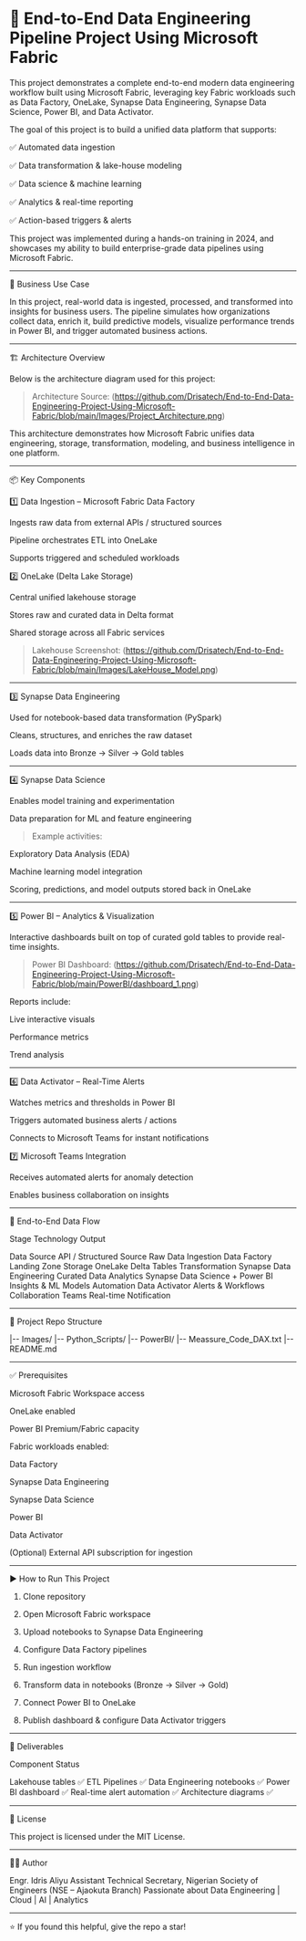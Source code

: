 # 🚀 End-to-End Data Engineering Pipeline Project Using Microsoft Fabric

This project demonstrates a complete end-to-end modern data engineering workflow built using Microsoft Fabric, leveraging key Fabric workloads such as Data Factory, OneLake, Synapse Data Engineering, Synapse Data Science, Power BI, and Data Activator.

The goal of this project is to build a unified data platform that supports:

✅ Automated data ingestion

✅ Data transformation & lake-house modeling

✅ Data science & machine learning

✅ Analytics & real-time reporting

✅ Action-based triggers & alerts


This project was implemented during a hands-on training in 2024, and showcases my ability to build enterprise-grade data pipelines using Microsoft Fabric.


---

🧠 Business Use Case

In this project, real-world data is ingested, processed, and transformed into insights for business users. The pipeline simulates how organizations collect data, enrich it, build predictive models, visualize performance trends in Power BI, and trigger automated business actions.


---

🏗️ Architecture Overview

Below is the architecture diagram used for this project:

> Architecture Source: (https://github.com/Drisatech/End-to-End-Data-Engineering-Project-Using-Microsoft-Fabric/blob/main/Images/Project_Architecture.png)





This architecture demonstrates how Microsoft Fabric unifies data engineering, storage, transformation, modeling, and business intelligence in one platform.


---

📦 Key Components

1️⃣ Data Ingestion – Microsoft Fabric Data Factory

Ingests raw data from external APIs / structured sources

Pipeline orchestrates ETL into OneLake

Supports triggered and scheduled workloads


2️⃣ OneLake (Delta Lake Storage)

Central unified lakehouse storage

Stores raw and curated data in Delta format

Shared storage across all Fabric services


> Lakehouse Screenshot: (https://github.com/Drisatech/End-to-End-Data-Engineering-Project-Using-Microsoft-Fabric/blob/main/Images/LakeHouse_Model.png)





---

3️⃣ Synapse Data Engineering

Used for notebook-based data transformation (PySpark)

Cleans, structures, and enriches the raw dataset

Loads data into Bronze → Silver → Gold tables



---

4️⃣ Synapse Data Science

Enables model training and experimentation

Data preparation for ML and feature engineering


> Example activities:



Exploratory Data Analysis (EDA)

Machine learning model integration

Scoring, predictions, and model outputs stored back in OneLake



---

5️⃣ Power BI – Analytics & Visualization

Interactive dashboards built on top of curated gold tables to provide real-time insights.

> Power BI Dashboard: (https://github.com/Drisatech/End-to-End-Data-Engineering-Project-Using-Microsoft-Fabric/blob/main/PowerBI/dashboard_1.png)




Reports include:

Live interactive visuals

Performance metrics

Trend analysis



---

6️⃣ Data Activator – Real-Time Alerts

Watches metrics and thresholds in Power BI

Triggers automated business alerts / actions

Connects to Microsoft Teams for instant notifications


7️⃣ Microsoft Teams Integration

Receives automated alerts for anomaly detection

Enables business collaboration on insights



---

🔁 End-to-End Data Flow

Stage	Technology	Output

Data Source	API / Structured Source	Raw Data
Ingestion	Data Factory	Landing Zone
Storage	OneLake	Delta Tables
Transformation	Synapse Data Engineering	Curated Data
Analytics	Synapse Data Science + Power BI	Insights & ML Models
Automation	Data Activator	Alerts & Workflows
Collaboration	Teams	Real-time Notification



---

📂 Project Repo Structure

|-- Images/
|-- Python_Scripts/
|-- PowerBI/
|-- Meassure_Code_DAX.txt
|-- README.md


---

✅ Prerequisites

Microsoft Fabric Workspace access

OneLake enabled

Power BI Premium/Fabric capacity

Fabric workloads enabled:

Data Factory

Synapse Data Engineering

Synapse Data Science

Power BI

Data Activator


(Optional) External API subscription for ingestion



---

▶️ How to Run This Project

1. Clone repository


2. Open Microsoft Fabric workspace


3. Upload notebooks to Synapse Data Engineering


4. Configure Data Factory pipelines


5. Run ingestion workflow


6. Transform data in notebooks (Bronze → Silver → Gold)


7. Connect Power BI to OneLake


8. Publish dashboard & configure Data Activator triggers




---

📌 Deliverables

Component	Status

Lakehouse tables	✅
ETL Pipelines	✅
Data Engineering notebooks	✅
Power BI dashboard	✅
Real-time alert automation	✅
Architecture diagrams	✅



---

📝 License

This project is licensed under the MIT License.


---

👨‍💻 Author

Engr. Idris Aliyu
Assistant Technical Secretary, Nigerian Society of Engineers (NSE – Ajaokuta Branch)
Passionate about Data Engineering | Cloud | AI | Analytics


---

⭐ If you found this helpful, give the repo a star!

